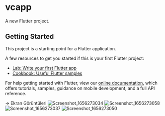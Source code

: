 # vcapp

A new Flutter project.

## Getting Started

This project is a starting point for a Flutter application.

A few resources to get you started if this is your first Flutter project:

- [Lab: Write your first Flutter app](https://flutter.dev/docs/get-started/codelab)
- [Cookbook: Useful Flutter samples](https://flutter.dev/docs/cookbook)

For help getting started with Flutter, view our
[online documentation](https://flutter.dev/docs), which offers tutorials,
samples, guidance on mobile development, and a full API reference.

-> Ekran Görüntüleri
![Screenshot_1656273034](https://user-images.githubusercontent.com/84002220/175831522-43e2888d-40f0-477f-8ede-6375b0d009db.png)
![Screenshot_1656273058](https://user-images.githubusercontent.com/84002220/175831532-e5b81561-2bfd-49fa-b144-497edecc159d.png)
![Screenshot_1656273037](https://user-images.githubusercontent.com/84002220/175831535-e4645463-8ae9-48e6-ae4d-c66f7511e78d.png)
![Screenshot_1656273050](https://user-images.githubusercontent.com/84002220/175831540-0ce3221d-09c8-4b25-857f-40568e5521de.png)
